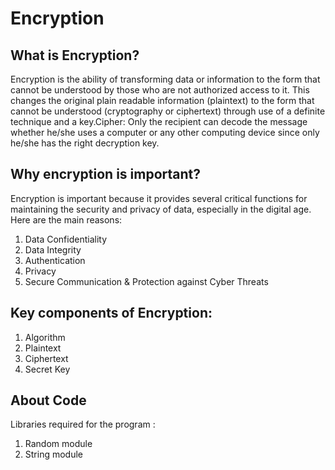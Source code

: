# Encryption

## What is Encryption?
Encryption is the ability of transforming data or information to the form that cannot be understood by those who are not authorized access to it. This changes the original plain readable information (plaintext) to the form that cannot be understood (cryptography or ciphertext) through use of a definite technique and a key.Cipher: Only the recipient can decode the message whether he/she uses a computer or any other computing device since only he/she has the right decryption key.

## Why encryption is important?
Encryption is important because it provides several critical functions for maintaining the security and privacy of data, especially in the digital age. Here are the main reasons:

1. Data Confidentiality
2. Data Integrity
3. Authentication
4. Privacy
5. Secure Communication & Protection against Cyber Threats

## Key components of Encryption:
1. Algorithm
2. Plaintext
3. Ciphertext
4. Secret Key

## About Code
Libraries required for the program :
1. Random module
2. String module
